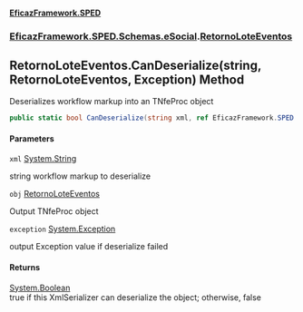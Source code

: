 #### [EficazFramework.SPED](EficazFrameworkSPED.md 'EficazFramework SPED')
### [EficazFramework.SPED.Schemas.eSocial](EficazFramework.SPED.Schemas.eSocial.md 'EficazFramework.SPED.Schemas.eSocial').[RetornoLoteEventos](EficazFramework.SPED.Schemas.eSocial/RetornoLoteEventos.md 'EficazFramework.SPED.Schemas.eSocial.RetornoLoteEventos')

## RetornoLoteEventos.CanDeserialize(string, RetornoLoteEventos, Exception) Method

Deserializes workflow markup into an TNfeProc object

```csharp
public static bool CanDeserialize(string xml, ref EficazFramework.SPED.Schemas.eSocial.RetornoLoteEventos obj, ref System.Exception exception);
```
#### Parameters

<a name='EficazFramework.SPED.Schemas.eSocial.RetornoLoteEventos.CanDeserialize(string,EficazFramework.SPED.Schemas.eSocial.RetornoLoteEventos,System.Exception).xml'></a>

`xml` [System.String](https://docs.microsoft.com/en-us/dotnet/api/System.String 'System.String')

string workflow markup to deserialize

<a name='EficazFramework.SPED.Schemas.eSocial.RetornoLoteEventos.CanDeserialize(string,EficazFramework.SPED.Schemas.eSocial.RetornoLoteEventos,System.Exception).obj'></a>

`obj` [RetornoLoteEventos](EficazFramework.SPED.Schemas.eSocial/RetornoLoteEventos.md 'EficazFramework.SPED.Schemas.eSocial.RetornoLoteEventos')

Output TNfeProc object

<a name='EficazFramework.SPED.Schemas.eSocial.RetornoLoteEventos.CanDeserialize(string,EficazFramework.SPED.Schemas.eSocial.RetornoLoteEventos,System.Exception).exception'></a>

`exception` [System.Exception](https://docs.microsoft.com/en-us/dotnet/api/System.Exception 'System.Exception')

output Exception value if deserialize failed

#### Returns
[System.Boolean](https://docs.microsoft.com/en-us/dotnet/api/System.Boolean 'System.Boolean')  
true if this XmlSerializer can deserialize the object; otherwise, false